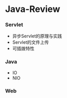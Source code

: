 # Java-Review

### Servlet

- 异步Servlet的原理与实践
- Servlet的文件上传
- 可插拨特性

### Java

- IO
- NIO

### Web

